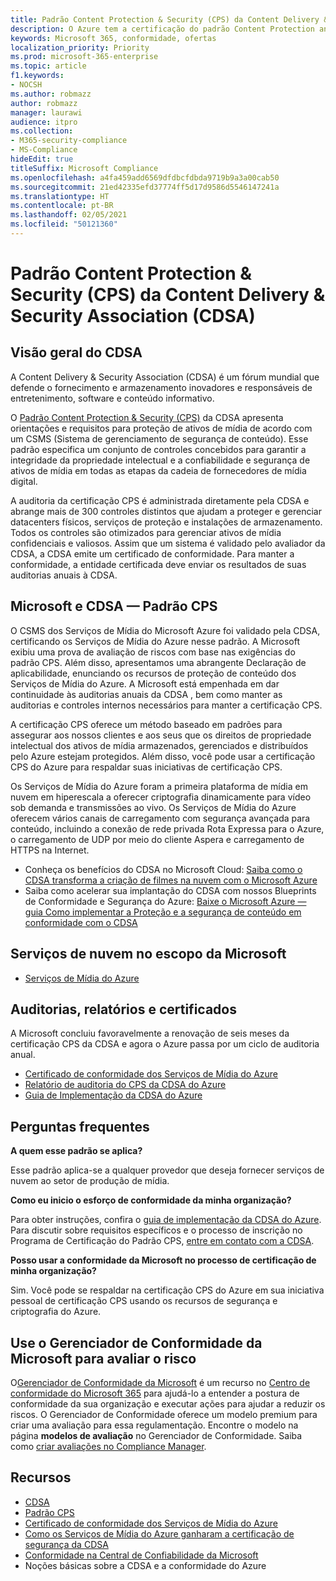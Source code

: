 ```yaml
---
title: Padrão Content Protection & Security (CPS) da Content Delivery & Security Association (CDSA)
description: O Azure tem a certificação do padrão Content Protection and Security da Content Delivery and Security Association.
keywords: Microsoft 365, conformidade, ofertas
localization_priority: Priority
ms.prod: microsoft-365-enterprise
ms.topic: article
f1.keywords:
- NOCSH
ms.author: robmazz
author: robmazz
manager: laurawi
audience: itpro
ms.collection:
- M365-security-compliance
- MS-Compliance
hideEdit: true
titleSuffix: Microsoft Compliance
ms.openlocfilehash: a4fa459add6569dfdbcfdbda9719b9a3a00cab50
ms.sourcegitcommit: 21ed42335efd37774ff5d17d9586d5546147241a
ms.translationtype: HT
ms.contentlocale: pt-BR
ms.lasthandoff: 02/05/2021
ms.locfileid: "50121360"
---
```

# <a name="content-delivery--security-association-cdsa-content-protection--security-cps-standard"></a>Padrão Content Protection & Security (CPS) da Content Delivery & Security Association (CDSA)

## <a name="cdsa-overview"></a>Visão geral do CDSA

A Content Delivery & Security Association (CDSA) é um fórum mundial que defende o fornecimento e armazenamento inovadores e responsáveis de entretenimento, software e conteúdo informativo.

O [Padrão Content Protection & Security (CPS)](https://aka.ms/cdsa-standard) da CDSA apresenta orientações e requisitos para proteção de ativos de mídia de acordo com um CSMS (Sistema de gerenciamento de segurança de conteúdo). Esse padrão especifica um conjunto de controles concebidos para garantir a integridade da propriedade intelectual e a confiabilidade e segurança de ativos de mídia em todas as etapas da cadeia de fornecedores de mídia digital.

A auditoria da certificação CPS é administrada diretamente pela CDSA e abrange mais de 300 controles distintos que ajudam a proteger e gerenciar datacenters físicos, serviços de proteção e instalações de armazenamento. Todos os controles são otimizados para gerenciar ativos de mídia confidenciais e valiosos. Assim que um sistema é validado pelo avaliador da CDSA, a CDSA emite um certificado de conformidade. Para manter a conformidade, a entidade certificada deve enviar os resultados de suas auditorias anuais à CDSA.

## <a name="microsoft-and-cdsa--cps-standard"></a>Microsoft e CDSA — Padrão CPS

O CSMS dos Serviços de Mídia do Microsoft Azure foi validado pela CDSA, certificando os Serviços de Mídia do Azure nesse padrão. A Microsoft exibiu uma prova de avaliação de riscos com base nas exigências do padrão CPS. Além disso, apresentamos uma abrangente Declaração de aplicabilidade, enunciando os recursos de proteção de conteúdo dos Serviços de Mídia do Azure. A Microsoft está empenhada em dar continuidade às auditorias anuais da CDSA , bem como manter as auditorias e controles internos necessários para manter a certificação CPS.

A certificação CPS oferece um método baseado em padrões para assegurar aos nossos clientes e aos seus que os direitos de propriedade intelectual dos ativos de mídia armazenados, gerenciados e distribuídos pelo Azure estejam protegidos. Além disso, você pode usar a certificação CPS do Azure para respaldar suas iniciativas de certificação CPS.

Os Serviços de Mídia do Azure foram a primeira plataforma de mídia em nuvem em hiperescala a oferecer criptografia dinamicamente para vídeo sob demanda e transmissões ao vivo. Os Serviços de Mídia do Azure oferecem vários canais de carregamento com segurança avançada para conteúdo, incluindo a conexão de rede privada Rota Expressa para o Azure, o carregamento de UDP por meio do cliente Aspera e carregamento de HTTPS na Internet.

- Conheça os benefícios do CDSA no Microsoft Cloud: [Saiba como o CDSA transforma a criação de filmes na nuvem com o Microsoft Azure](https://customers.microsoft.com/story/cdsa-nonprofit-azure-sharepoint-office365-mobility-security-en)
- Saiba como acelerar sua implantação do CDSA com nossos Blueprints de Conformidade e Segurança do Azure: [Baixe o Microsoft Azure — guia Como implementar a Proteção e a segurança de conteúdo em conformidade com o CDSA](https://gallery.technet.microsoft.com/Azure-Implementing-CDSA-8087c7a2)

## <a name="microsoft-in-scope-cloud-services"></a>Serviços de nuvem no escopo da Microsoft

- [Serviços de Mídia do Azure](https://aka.ms/AzureCompliance)

## <a name="audits-reports-and-certificates"></a>Auditorias, relatórios e certificados

A Microsoft concluiu favoravelmente a renovação de seis meses da certificação CPS da CDSA e agora o Azure passa por um ciclo de auditoria anual.

- [Certificado de conformidade dos Serviços de Mídia do Azure](https://aka.ms/cdsa-cert)
- [Relatório de auditoria do CPS da CDSA do Azure](https://aka.ms/AzureCDSACPSAuditReport)
- [Guia de Implementação da CDSA do Azure](https://aka.ms/AzureCDSAImplementationGuide)

## <a name="frequently-asked-questions"></a>Perguntas frequentes

**A quem esse padrão se aplica?**

Esse padrão aplica-se a qualquer provedor que deseja fornecer serviços de nuvem ao setor de produção de mídia.

**Como eu inicio o esforço de conformidade da minha organização?**

Para obter instruções, confira o [guia de implementação da CDSA do Azure](https://aka.ms/cdsaprotectsecure). Para discutir sobre requisitos específicos e o processo de inscrição no Programa de Certificação do Padrão CPS, [entre em contato com a CDSA](https://go.microsoft.com/fwlink/p/?linkid=2099484).

**Posso usar a conformidade da Microsoft no processo de certificação de minha organização?**

Sim. Você pode se respaldar na certificação CPS do Azure em sua iniciativa pessoal de certificação CPS usando os recursos de segurança e criptografia do Azure.

## <a name="use-microsoft-compliance-manager-to-assess-your-risk"></a>Use o Gerenciador de Conformidade da Microsoft para avaliar o risco

O[Gerenciador de Conformidade da Microsoft](/microsoft-365/compliance/compliance-manager) é um recurso no [Centro de conformidade do Microsoft 365](/microsoft-365/compliance/microsoft-365-compliance-center) para ajudá-lo a entender a postura de conformidade da sua organização e executar ações para ajudar a reduzir os riscos. O Gerenciador de Conformidade oferece um modelo premium para criar uma avaliação para essa regulamentação. Encontre o modelo na página **modelos de avaliação** no Gerenciador de Conformidade. Saiba como [criar avaliações no Compliance Manager](/microsoft-365/compliance/compliance-manager-assessments).

## <a name="resources"></a>Recursos

- [CDSA](https://www.cdsaonline.org/)
- [Padrão CPS](https://aka.ms/cdsa-standard)
- [Certificado de conformidade dos Serviços de Mídia do Azure](https://aka.ms/cdsa-cert)
- [Como os Serviços de Mídia do Azure ganharam a certificação de segurança da CDSA](https://johndeutscher.com/2015/04/14/how-azure-media-services-earned-cdsa-security-certification/)
- [Conformidade na Central de Confiabilidade da Microsoft](https://www.microsoft.com/trust-center/compliance/compliance-overview)
- Noções básicas sobre a CDSA e a conformidade do Azure
